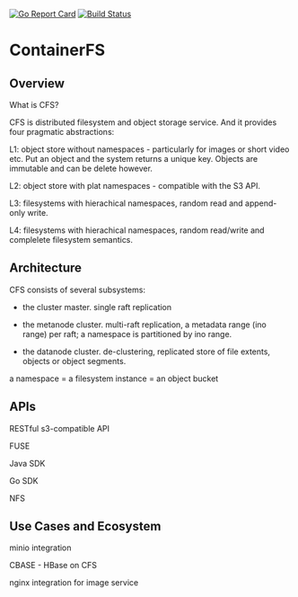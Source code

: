 [![Go Report Card](https://goreportcard.com/badge/github.com/tiglabs/containerfs)](https://goreportcard.com/report/github.com/tiglabs/containerfs)
[![Build Status](https://travis-ci.org/tiglabs/containerfs.svg?branch=master)](https://travis-ci.org/tiglabs/containerfs)
# ContainerFS

## Overview

What is CFS? 

CFS is distributed filesystem and object storage service. And it provides four pragmatic abstractions: 

L1: object store without namespaces - particularly for images or short video etc. Put an object and the system returns a unique key. Objects are immutable and can be delete however. 

L2: object store with plat namespaces - compatible with the S3 API. 

L3: filesystems with hierachical namespaces, random read and append-only write.  

L4: filesystems with hierachical namespaces, random read/write and complelete filesystem semantics. 

## Architecture

CFS consists of several subsystems: 

* the cluster master. single raft replication

* the metanode cluster. multi-raft replication, a metadata range (ino range) per raft; a namespace is partitioned by ino range. 

* the datanode cluster. de-clustering, replicated store of file extents, objects or object segments. 


a namespace = a filesystem instance = an object bucket


## APIs

RESTful s3-compatible API 

FUSE

Java SDK

Go SDK

NFS

## Use Cases and Ecosystem

minio integration

CBASE - HBase on CFS

nginx integration for image service

